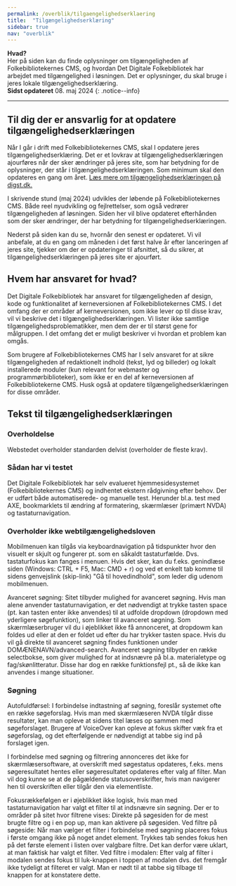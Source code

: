 ```yaml
---
permalink: /overblik/tilgaengelighedserklaering
title:  "Tilgængelighedserklæring"
sidebar: true
nav: "overblik"
---
```


**Hvad?**\
 Her på siden kan du finde oplysninger om tilgængeligheden af Folkebibliotekernes CMS, og hvordan Det Digitale Folkebibliotek har arbejdet med tilgængelighed i løsningen. Det er oplysninger, du skal bruge i jeres lokale tilgængelighedserklæring.\
**Sidst opdateret** 08. maj 2024
{: .notice--info}
***
 
## Til dig der er ansvarlig for at opdatere tilgængelighedserklæringen

Når I går i drift med Folkebibliotekernes CMS, skal I opdatere jeres tilgængelighedserklæring. Det er et lovkrav at tilgængelighedserklæringen ajourføres når der sker ændringer på jeres site, som har betydning for de oplysninger, der står i tilgængelighedserklæringen. Som minimum skal den opdateres en gang om året.  [Læs mere om tilgængelighedserklæringen på digst.dk.](https://digst.dk/digital-inklusion/webtilgaengelighed/om-tilgaengelighedserklaeringen/)

I skrivende stund (maj 2024) udvikles der løbende på Folkebibliotekernes CMS. Både reel nyudvikling og fejlrettelser, som også vedrører tilgængeligheden af løsningen. Siden her vil blive opdateret efterhånden som der sker ændringer, der har betydning for tilgængelighedserklæringen. 

Nederst på siden kan du se, hvornår den senest er opdateret. Vi vil anbefale, at du en gang om måneden i det først halve år efter lanceringen af jeres site, tjekker om der er opdateringer til afsnittet, så du sikrer, at tilgængelighedserklæringen på jeres site er ajourført.

## Hvem har ansvaret for hvad? 

Det Digitale Folkebibliotek har ansvaret for tilgængeligheden af design, kode og funktionalitet af kerneversionen af Folkebibliotekernes CMS. I det omfang der er områder af kerneversionen, som ikke lever op til disse krav, vil vi beskrive det i tilgængelighedserklæringen. Vi lister ikke samtlige tilgængelighedsproblematikker, men dem der er til størst gene for målgruppen. I det omfang det er muligt beskriver vi hvordan et problem kan omgås.  

Som brugere af Folkebibliotekernes CMS har I selv ansvaret for at sikre tilgængeligheden af redaktionelt indhold (tekst, lyd og billeder) og lokalt installerede moduler (kun relevant for webmaster og programmørbiblioteker), som ikke er en del af kerneversionen af Folkebibliotekerne CMS. Husk også at opdatere tilgængelighedserklæringen for disse områder.

## Tekst til tilgængelighedserklæringen

### Overholdelse
Webstedet overholder standarden delvist (overholder de fleste krav). 

### Sådan har vi testet
Det Digitale Folkebibliotek har selv evalueret hjemmesidesystemet (Folkebibliotekernes CMS) og indhentet ekstern rådgivning efter behov. Der er udført både automatiserede- og manuelle test. Herunder bl.a. test med AXE, bookmarklets til ændring af formatering, skærmlæser (primært NVDA) og tastaturnavigation. 

### Overholder ikke webtilgængelighedsloven

Mobilmenuen kan tilgås via keyboardnavigation på tidspunkter hvor den visuelt er skjult og fungerer pt. som en såkaldt tastaturfælde. Dvs. tastaturfokus kan fanges i menuen. Hvis det sker, kan du f.eks. genindlæse siden (Windows: CTRL + F5, Mac: CMD + r) og ved et enkelt tab komme til sidens genvejslink (skip-link) "Gå til hovedindhold", som leder dig udenom mobilmenuen.  

Avanceret søgning: Sitet tilbyder mulighed for avanceret søgning. Hvis man alene anvender tastaturnavigation, er det nødvendigt at trykke tasten space (pt. kan tasten enter ikke anvendes) til at udfolde dropdown (dropdown med yderligere søgefunktion), som linker til avanceret søgning. Som skærmlæserbruger vil du i øjeblikket ikke få annonceret, at dropdowm kan foldes ud eller at den er foldet ud efter du har trykker tasten space. Hvis du vil gå direkte til avanceret søgning findes funktionen under DOMÆNENAVN/advanced-search. Avanceret søgning tilbyder en række selectbokse, som giver mulighed for at indsnævre på bl.a. materialetype og fag/skønlitteratur. Disse har dog en række funktionsfejl pt., så de ikke kan anvendes i mange situationer.  

### Søgning
Autofuldførsel: I forbindelse indtastning af søgning, foreslår systemet ofte en række søgeforslag. Hvis man med skærmlæseren NVDA tilgår disse resultater, kan man opleve at sidens titel læses op sammen med søgeforslaget. Brugere af VoiceOver kan opleve at fokus skifter væk fra et søgeforslag, og det efterfølgende er nødvendigt at tabbe sig ind på forslaget igen. 
 
I forbindelse med søgning og filtrering annonceres det ikke for skærmlæsersoftware, at overskrift med søgestatus opdateres, f.eks. mens søgeresultatet hentes eller søgeresultatet opdateres efter valg af filter. Man vil dog kunne se at de pågældende statusoverskrifter, hvis man navigerer hen til overskriften eller tilgår den via elementliste.   
 
Fokusrækkefølgen er i øjeblikket ikke logisk, hvis man med tastaturnavigation har valgt et filter til at indsnævre sin søgning. Der er to områder på sitet hvor filtrene vises: Direkte på søgesiden for de mest brugte filtre og i en pop up, man kan aktivere på søgesiden. Ved filtre på søgeside: Når man vælger et filter i forbindelse med søgning placeres fokus i første omgang ikke på noget andet element. Trykkes tab sendes fokus hen på det første element i listen over valgbare filtre. Det kan derfor være uklart, at man faktisk har valgt et filter. Ved filtre i modalen: Efter valg af filter i modalen sendes fokus til luk-knappen i toppen af modalen dvs. det fremgår ikke tydeligt at filteret er valgt. Man er nødt til at tabbe sig tilbage til knappen for at konstatere dette.



 



